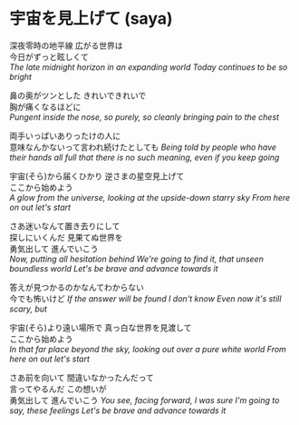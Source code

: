 # 宇宙を見上げて (saya)

深夜零時の地平線 広がる世界は  
今日がずっと眩しくて  
_The late midnight horizon in an expanding world_
_Today continues to be so bright_
  
鼻の奥がツンとした きれいできれいで  
胸が痛くなるほどに  
_Pungent inside the nose, so purely, so cleanly_
_bringing pain to the chest_
  
両手いっぱいありったけの人に  
意味なんかないって言われ続けたとしても 
_Being told by people who have their hands all full_
_that there is no such meaning, even if you keep going_

宇宙(そら)から届くひかり 逆さまの星空見上げて  
ここから始めよう  
_A glow from the universe, looking at the upside-down starry sky_
_From here on out let's start_

さあ迷いなんて置き去りにして  
探しにいくんだ 見果てぬ世界を  
勇気出して 進んでいこう  
_Now, putting all hesitation behind_
_We're going to find it, that unseen boundless world_
_Let's be brave and advance towards it_

答えが見つかるのかなんてわからない  
今でも怖いけど
_If the answer will be found I don't know_
_Even now it's still scary, but_

宇宙(そら)より遠い場所で 真っ白な世界を見渡して  
ここから始めよう  
_In that far place beyond the sky, looking out over a pure white world_
_From here on out let's start_

さあ前を向いて 間違いなかったんだって  
言ってやるんだ この想いが  
勇気出して 進んでいこう
_You see, facing forward, I was sure_
_I'm going to say, these feelings_
_Let's be brave and advance towards it_